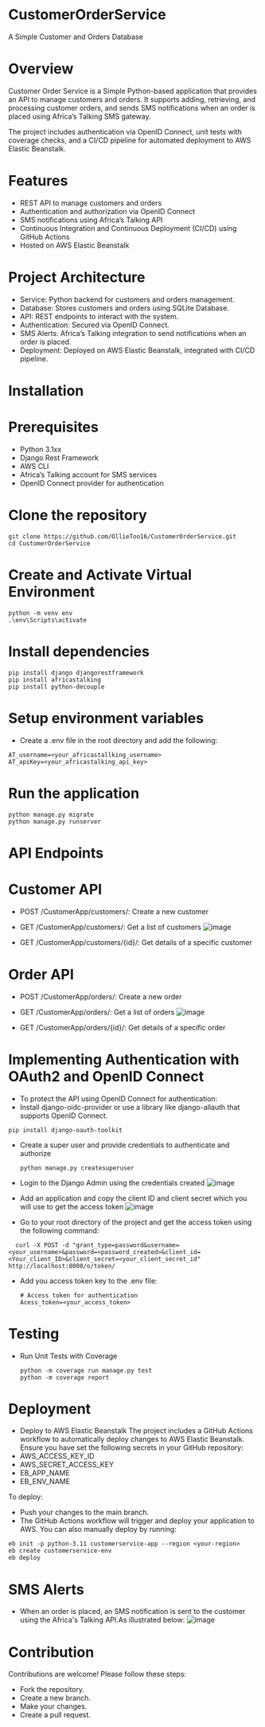 # CustomerOrderService
A Simple Customer and Orders Database 

# Overview
Customer Order Service is a Simple Python-based application that provides an API to manage customers and orders. It supports adding, retrieving, and processing customer orders, and sends SMS notifications when an order is placed using Africa’s Talking SMS gateway.

The project includes authentication via OpenID Connect, unit tests with coverage checks, and a CI/CD pipeline for automated deployment to AWS Elastic Beanstalk.

# Features
* REST API to manage customers and orders
* Authentication and authorization via OpenID Connect
* SMS notifications using Africa’s Talking API
* Continuous Integration and Continuous Deployment (CI/CD) using GitHub Actions
* Hosted on AWS Elastic Beanstalk
# Project Architecture
* Service: Python backend for customers and orders management.
* Database: Stores customers and orders using SQLite Database.
* API: REST endpoints to interact with the system.
* Authentication: Secured via OpenID Connect.
* SMS Alerts: Africa’s Talking integration to send notifications when an order is placed.
* Deployment: Deployed on AWS Elastic Beanstalk, integrated with CI/CD pipeline.
# Installation
# Prerequisites
* Python 3.1xx
* Django Rest Framework
* AWS CLI
* Africa’s Talking account for SMS services
* OpenID Connect provider for authentication
# Clone the repository
```
git clone https://github.com/OllieToo16/CustomerOrderService.git
cd CustomerOrderService
```

# Create and Activate Virtual Environment
```
python -m venv env
.\env\Scripts\activate
```
# Install dependencies
```
pip install django djangorestframework
pip install africastalking
pip install python-decouple

```
# Setup environment variables
* Create a .env file in the root directory and add the following:
```
AT_username=<your_africastallking_username>
AT_apiKey=<your_africastalking_api_key>
```
# Run the application
```
python manage.py migrate
python manage.py runserver
```
# API Endpoints
# Customer API
* POST /CustomerApp/customers/: Create a new customer
* GET /CustomerApp/customers/: Get a list of customers
  ![image](https://github.com/user-attachments/assets/a46b14c0-db87-4bc7-a5d9-671dedb8e44c)

* GET /CustomerApp/customers/{id}/: Get details of a specific customer
  
# Order API
* POST /CustomerApp/orders/: Create a new order
* GET /CustomerApp/orders/: Get a list of orders
  ![image](https://github.com/user-attachments/assets/70462f66-2f41-4752-a9ec-fd9451ab5ae9)

* GET /CustomerApp/orders/{id}/: Get details of a specific order

# Implementing Authentication with OAuth2 and OpenID Connect
* To protect the API using OpenID Connect for authentication:
* Install django-oidc-provider or use a library like django-allauth that supports OpenID Connect.
```
pip install django-oauth-toolkit
```
* Create a super user and provide credentials to authenticate and authorize
  ```
  python manage.py createsuperuser
  ```
* Login to the Django Admin using the credentials created
  ![image](https://github.com/user-attachments/assets/224472d3-b230-4043-adbf-2b3fca776c8f)

* Add an application and copy the client ID and client secret which you will use to get the access token
  ![image](https://github.com/user-attachments/assets/cdce279e-ba69-4e0b-a9e6-15b51c71e959)

* Go to your root directory of the project and get the access token using the following command:
```
  curl -X POST -d "grant_type=password&username=<your_username>&password=<password_created>&client_id=<Your_client_ID>&client_secret=<your_client_secret_id" http://localhost:8000/o/token/
 ```
* Add you access token key to the .env file:
  ```
  # Access token for authentication
  Acess_token=<your_access_token>
  ```
# Testing
* Run Unit Tests with Coverage
  ```
  python -m coverage run manage.py test
  python -m coverage report
  ```
# Deployment
  * Deploy to AWS Elastic Beanstalk
The project includes a GitHub Actions workflow to automatically deploy changes to AWS Elastic Beanstalk. Ensure you have set the following secrets in your GitHub repository:
  * AWS_ACCESS_KEY_ID
  * AWS_SECRET_ACCESS_KEY
  * EB_APP_NAME
  * EB_ENV_NAME

To deploy:

* Push your changes to the main branch.
* The GitHub Actions workflow will trigger and deploy your application to AWS.
You can also manually deploy by running:
```
eb init -p python-3.11 customerservice-app --region <your-region>
eb create customerservice-env
eb deploy
```
# SMS Alerts
* When an order is placed, an SMS notification is sent to the customer using the Africa's Talking API.As illustrated below:
  ![image](https://github.com/user-attachments/assets/d434ffb0-dd11-48fc-889d-696f08809b8f)

# Contribution
Contributions are welcome! Please follow these steps:
* Fork the repository.
* Create a new branch.
* Make your changes.
* Create a pull request.


  





